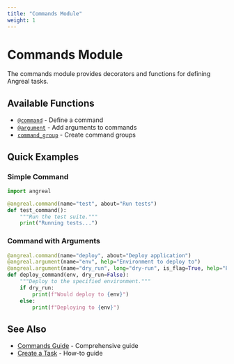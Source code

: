 ```yaml
---
title: "Commands Module"
weight: 1
---
```


# Commands Module

The commands module provides decorators and functions for defining Angreal tasks.

## Available Functions

- [`@command`](/reference/python-api/commands/command_decorator) - Define a command
- [`@argument`](/reference/python-api/commands/argument_decorator) - Add arguments to commands
- [`command_group`](/reference/python-api/commands/command_group) - Create command groups

## Quick Examples

### Simple Command
```python
import angreal

@angreal.command(name="test", about="Run tests")
def test_command():
    """Run the test suite."""
    print("Running tests...")
```

### Command with Arguments
```python
@angreal.command(name="deploy", about="Deploy application")
@angreal.argument(name="env", help="Environment to deploy to")
@angreal.argument(name="dry_run", long="dry-run", is_flag=True, help="Perform a dry run")
def deploy_command(env, dry_run=False):
    """Deploy to the specified environment."""
    if dry_run:
        print(f"Would deploy to {env}")
    else:
        print(f"Deploying to {env}")
```

## See Also

- [Commands Guide](/reference/python-api/commands/commands_guide) - Comprehensive guide
- [Create a Task](/how-to-guides/create-a-task) - How-to guide
